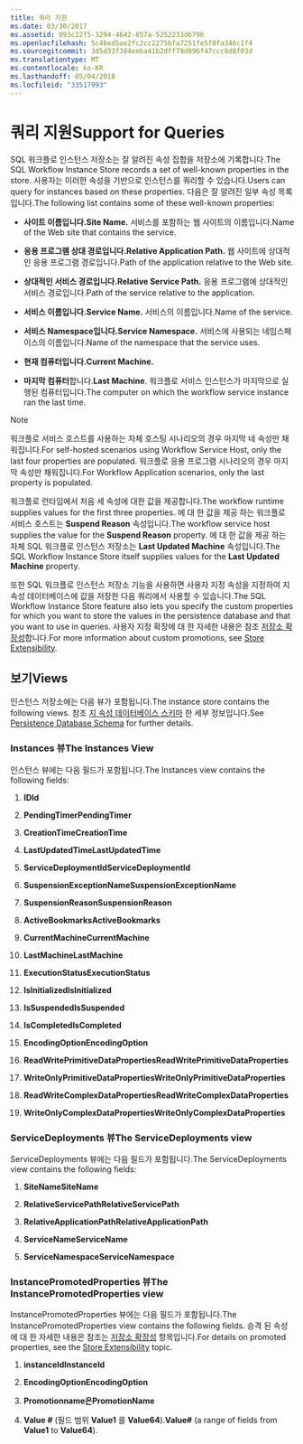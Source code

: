 ```yaml
---
title: 쿼리 지원
ms.date: 03/30/2017
ms.assetid: 093c22f5-3294-4642-857a-5252233d6796
ms.openlocfilehash: 5c46ed5ae2fc2cc2275bfa7251fe5f8fa346c1f4
ms.sourcegitcommit: 3d5d33f384eeba41b2dff79d096f47ccc8d8f03d
ms.translationtype: MT
ms.contentlocale: ko-KR
ms.lasthandoff: 05/04/2018
ms.locfileid: "33517993"
---
```

# <a name="support-for-queries"></a><span data-ttu-id="e596b-102">쿼리 지원</span><span class="sxs-lookup"><span data-stu-id="e596b-102">Support for Queries</span></span>
<span data-ttu-id="e596b-103">SQL 워크플로 인스턴스 저장소는 잘 알려진 속성 집합을 저장소에 기록합니다.</span><span class="sxs-lookup"><span data-stu-id="e596b-103">The SQL Workflow Instance Store records a set of well-known properties in the store.</span></span> <span data-ttu-id="e596b-104">사용자는 이러한 속성을 기반으로 인스턴스를 쿼리할 수 있습니다.</span><span class="sxs-lookup"><span data-stu-id="e596b-104">Users can query for instances based on these properties.</span></span> <span data-ttu-id="e596b-105">다음은 잘 알려진 일부 속성 목록입니다.</span><span class="sxs-lookup"><span data-stu-id="e596b-105">The following list contains some of these well-known properties:</span></span>  
  
-   <span data-ttu-id="e596b-106">**사이트 이름입니다.**</span><span class="sxs-lookup"><span data-stu-id="e596b-106">**Site Name.**</span></span> <span data-ttu-id="e596b-107">서비스를 포함하는 웹 사이트의 이름입니다.</span><span class="sxs-lookup"><span data-stu-id="e596b-107">Name of the Web site that contains the service.</span></span>  
  
-   <span data-ttu-id="e596b-108">**응용 프로그램 상대 경로입니다.**</span><span class="sxs-lookup"><span data-stu-id="e596b-108">**Relative Application Path.**</span></span> <span data-ttu-id="e596b-109">웹 사이트에 상대적인 응용 프로그램 경로입니다.</span><span class="sxs-lookup"><span data-stu-id="e596b-109">Path of the application relative to the Web site.</span></span>  
  
-   <span data-ttu-id="e596b-110">**상대적인 서비스 경로입니다.**</span><span class="sxs-lookup"><span data-stu-id="e596b-110">**Relative Service Path.**</span></span> <span data-ttu-id="e596b-111">응용 프로그램에 상대적인 서비스 경로입니다.</span><span class="sxs-lookup"><span data-stu-id="e596b-111">Path of the service relative to the application.</span></span>  
  
-   <span data-ttu-id="e596b-112">**서비스 이름입니다.**</span><span class="sxs-lookup"><span data-stu-id="e596b-112">**Service Name.**</span></span> <span data-ttu-id="e596b-113">서비스의 이름입니다.</span><span class="sxs-lookup"><span data-stu-id="e596b-113">Name of the service.</span></span>  
  
-   <span data-ttu-id="e596b-114">**서비스 Namespace입니다.**</span><span class="sxs-lookup"><span data-stu-id="e596b-114">**Service Namespace.**</span></span> <span data-ttu-id="e596b-115">서비스에 사용되는 네임스페이스의 이름입니다.</span><span class="sxs-lookup"><span data-stu-id="e596b-115">Name of the namespace that the service uses.</span></span>  
  
-   <span data-ttu-id="e596b-116">**현재 컴퓨터입니다.**</span><span class="sxs-lookup"><span data-stu-id="e596b-116">**Current Machine.**</span></span>  
  
-   <span data-ttu-id="e596b-117">**마지막 컴퓨터**합니다.</span><span class="sxs-lookup"><span data-stu-id="e596b-117">**Last Machine**.</span></span> <span data-ttu-id="e596b-118">워크플로 서비스 인스턴스가 마지막으로 실행된 컴퓨터입니다.</span><span class="sxs-lookup"><span data-stu-id="e596b-118">The computer on which the workflow service instance ran the last time.</span></span>  
  
> [!NOTE]
>  <span data-ttu-id="e596b-119">워크플로 서비스 호스트를 사용하는 자체 호스팅 시나리오의 경우 마지막 네 속성만 채워집니다.</span><span class="sxs-lookup"><span data-stu-id="e596b-119">For self-hosted scenarios using Workflow Service Host, only the last four properties are populated.</span></span> <span data-ttu-id="e596b-120">워크플로 응용 프로그램 시나리오의 경우 마지막 속성만 채워집니다.</span><span class="sxs-lookup"><span data-stu-id="e596b-120">For Workflow Application scenarios, only the last property is populated.</span></span>  
  
 <span data-ttu-id="e596b-121">워크플로 런타임에서 처음 세 속성에 대한 값을 제공합니다.</span><span class="sxs-lookup"><span data-stu-id="e596b-121">The workflow runtime supplies values for the first three properties.</span></span> <span data-ttu-id="e596b-122">에 대 한 값을 제공 하는 워크플로 서비스 호스트는 **Suspend Reason** 속성입니다.</span><span class="sxs-lookup"><span data-stu-id="e596b-122">The workflow service host supplies the value for the **Suspend Reason** property.</span></span> <span data-ttu-id="e596b-123">에 대 한 값을 제공 하는 자체 SQL 워크플로 인스턴스 저장소는 **Last Updated Machine** 속성입니다.</span><span class="sxs-lookup"><span data-stu-id="e596b-123">The SQL Workflow Instance Store itself supplies values for the **Last Updated Machine** property.</span></span>  
  
 <span data-ttu-id="e596b-124">또한 SQL 워크플로 인스턴스 저장소 기능을 사용하면 사용자 지정 속성을 지정하여 지속성 데이터베이스에 값을 저장한 다음 쿼리에서 사용할 수 있습니다.</span><span class="sxs-lookup"><span data-stu-id="e596b-124">The SQL Workflow Instance Store feature also lets you specify the custom properties for which you want to store the values in the persistence database and that you want to use in queries.</span></span> <span data-ttu-id="e596b-125">사용자 지정 확장에 대 한 자세한 내용은 참조 [저장소 확장성](../../../docs/framework/windows-workflow-foundation/store-extensibility.md)합니다.</span><span class="sxs-lookup"><span data-stu-id="e596b-125">For more information about custom promotions, see [Store Extensibility](../../../docs/framework/windows-workflow-foundation/store-extensibility.md).</span></span>  
  
## <a name="views"></a><span data-ttu-id="e596b-126">보기</span><span class="sxs-lookup"><span data-stu-id="e596b-126">Views</span></span>  
 <span data-ttu-id="e596b-127">인스턴스 저장소에는 다음 뷰가 포함됩니다.</span><span class="sxs-lookup"><span data-stu-id="e596b-127">The instance store contains the following views.</span></span> <span data-ttu-id="e596b-128">참조 [지 속성 데이터베이스 스키마](../../../docs/framework/windows-workflow-foundation/persistence-database-schema.md) 한 세부 정보입니다.</span><span class="sxs-lookup"><span data-stu-id="e596b-128">See [Persistence Database Schema](../../../docs/framework/windows-workflow-foundation/persistence-database-schema.md) for further details.</span></span>  
  
### <a name="the-instances-view"></a><span data-ttu-id="e596b-129">Instances 뷰</span><span class="sxs-lookup"><span data-stu-id="e596b-129">The Instances View</span></span>  
 <span data-ttu-id="e596b-130">인스턴스 뷰에는 다음 필드가 포함됩니다.</span><span class="sxs-lookup"><span data-stu-id="e596b-130">The Instances view contains the following fields:</span></span>  
  
1.  <span data-ttu-id="e596b-131">**ID**</span><span class="sxs-lookup"><span data-stu-id="e596b-131">**Id**</span></span>  
  
2.  <span data-ttu-id="e596b-132">**PendingTimer**</span><span class="sxs-lookup"><span data-stu-id="e596b-132">**PendingTimer**</span></span>  
  
3.  <span data-ttu-id="e596b-133">**CreationTime**</span><span class="sxs-lookup"><span data-stu-id="e596b-133">**CreationTime**</span></span>  
  
4.  <span data-ttu-id="e596b-134">**LastUpdatedTime**</span><span class="sxs-lookup"><span data-stu-id="e596b-134">**LastUpdatedTime**</span></span>  
  
5.  <span data-ttu-id="e596b-135">**ServiceDeploymentId**</span><span class="sxs-lookup"><span data-stu-id="e596b-135">**ServiceDeploymentId**</span></span>  
  
6.  <span data-ttu-id="e596b-136">**SuspensionExceptionName**</span><span class="sxs-lookup"><span data-stu-id="e596b-136">**SuspensionExceptionName**</span></span>  
  
7.  <span data-ttu-id="e596b-137">**SuspensionReason**</span><span class="sxs-lookup"><span data-stu-id="e596b-137">**SuspensionReason**</span></span>  
  
8.  <span data-ttu-id="e596b-138">**ActiveBookmarks**</span><span class="sxs-lookup"><span data-stu-id="e596b-138">**ActiveBookmarks**</span></span>  
  
9. <span data-ttu-id="e596b-139">**CurrentMachine**</span><span class="sxs-lookup"><span data-stu-id="e596b-139">**CurrentMachine**</span></span>  
  
10. <span data-ttu-id="e596b-140">**LastMachine**</span><span class="sxs-lookup"><span data-stu-id="e596b-140">**LastMachine**</span></span>  
  
11. <span data-ttu-id="e596b-141">**ExecutionStatus**</span><span class="sxs-lookup"><span data-stu-id="e596b-141">**ExecutionStatus**</span></span>  
  
12. <span data-ttu-id="e596b-142">**IsInitialized**</span><span class="sxs-lookup"><span data-stu-id="e596b-142">**IsInitialized**</span></span>  
  
13. <span data-ttu-id="e596b-143">**IsSuspended**</span><span class="sxs-lookup"><span data-stu-id="e596b-143">**IsSuspended**</span></span>  
  
14. <span data-ttu-id="e596b-144">**IsCompleted**</span><span class="sxs-lookup"><span data-stu-id="e596b-144">**IsCompleted**</span></span>  
  
15. <span data-ttu-id="e596b-145">**EncodingOption**</span><span class="sxs-lookup"><span data-stu-id="e596b-145">**EncodingOption**</span></span>  
  
16. <span data-ttu-id="e596b-146">**ReadWritePrimitiveDataProperties**</span><span class="sxs-lookup"><span data-stu-id="e596b-146">**ReadWritePrimitiveDataProperties**</span></span>  
  
17. <span data-ttu-id="e596b-147">**WriteOnlyPrimitiveDataProperties**</span><span class="sxs-lookup"><span data-stu-id="e596b-147">**WriteOnlyPrimitiveDataProperties**</span></span>  
  
18. <span data-ttu-id="e596b-148">**ReadWriteComplexDataProperties**</span><span class="sxs-lookup"><span data-stu-id="e596b-148">**ReadWriteComplexDataProperties**</span></span>  
  
19. <span data-ttu-id="e596b-149">**WriteOnlyComplexDataProperties**</span><span class="sxs-lookup"><span data-stu-id="e596b-149">**WriteOnlyComplexDataProperties**</span></span>  
  
### <a name="the-servicedeployments-view"></a><span data-ttu-id="e596b-150">ServiceDeployments 뷰</span><span class="sxs-lookup"><span data-stu-id="e596b-150">The ServiceDeployments view</span></span>  
 <span data-ttu-id="e596b-151">ServiceDeployments 뷰에는 다음 필드가 포함됩니다.</span><span class="sxs-lookup"><span data-stu-id="e596b-151">The ServiceDeployments view contains the following fields:</span></span>  
  
1.  <span data-ttu-id="e596b-152">**SiteName**</span><span class="sxs-lookup"><span data-stu-id="e596b-152">**SiteName**</span></span>  
  
2.  <span data-ttu-id="e596b-153">**RelativeServicePath**</span><span class="sxs-lookup"><span data-stu-id="e596b-153">**RelativeServicePath**</span></span>  
  
3.  <span data-ttu-id="e596b-154">**RelativeApplicationPath**</span><span class="sxs-lookup"><span data-stu-id="e596b-154">**RelativeApplicationPath**</span></span>  
  
4.  <span data-ttu-id="e596b-155">**ServiceName**</span><span class="sxs-lookup"><span data-stu-id="e596b-155">**ServiceName**</span></span>  
  
5.  <span data-ttu-id="e596b-156">**ServiceNamespace**</span><span class="sxs-lookup"><span data-stu-id="e596b-156">**ServiceNamespace**</span></span>  
  
### <a name="the-instancepromotedproperties-view"></a><span data-ttu-id="e596b-157">InstancePromotedProperties 뷰</span><span class="sxs-lookup"><span data-stu-id="e596b-157">The InstancePromotedProperties view</span></span>  
 <span data-ttu-id="e596b-158">InstancePromotedProperties 뷰에는 다음 필드가 포함됩니다.</span><span class="sxs-lookup"><span data-stu-id="e596b-158">The InstancePromotedProperties view contains the following fields.</span></span> <span data-ttu-id="e596b-159">승격 된 속성에 대 한 자세한 내용은 참조는 [저장소 확장성](../../../docs/framework/windows-workflow-foundation/store-extensibility.md) 항목입니다.</span><span class="sxs-lookup"><span data-stu-id="e596b-159">For details on promoted properties, see the [Store Extensibility](../../../docs/framework/windows-workflow-foundation/store-extensibility.md) topic.</span></span>  
  
1.  <span data-ttu-id="e596b-160">**instanceId**</span><span class="sxs-lookup"><span data-stu-id="e596b-160">**InstanceId**</span></span>  
  
2.  <span data-ttu-id="e596b-161">**EncodingOption**</span><span class="sxs-lookup"><span data-stu-id="e596b-161">**EncodingOption**</span></span>  
  
3.  <span data-ttu-id="e596b-162">**Promotionname은**</span><span class="sxs-lookup"><span data-stu-id="e596b-162">**PromotionName**</span></span>  
  
4.  <span data-ttu-id="e596b-163">**Value #** (필드 범위 **Value1** 를 **Value64**).</span><span class="sxs-lookup"><span data-stu-id="e596b-163">**Value#** (a range of fields from **Value1** to **Value64**).</span></span>
